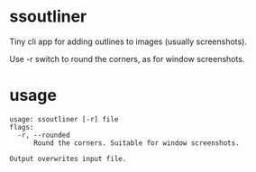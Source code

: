 # ssoutliner
Tiny cli app for adding outlines to images (usually screenshots).

Use -r switch to round the corners, as for window screenshots.

# usage
```
usage: ssoutliner [-r] file
flags:
  -r, --rounded
      Round the corners. Suitable for window screenshots.

Output overwrites input file.
```
